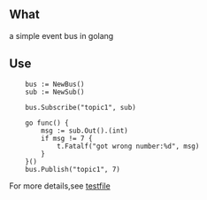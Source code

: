 ## What

a simple event bus in golang

## Use

```golang
	bus := NewBus()
	sub := NewSub()

	bus.Subscribe("topic1", sub)

	go func() {
		msg := sub.Out().(int)
		if msg != 7 {
			t.Fatalf("got wrong number:%d", msg)
		}
	}()
	bus.Publish("topic1", 7)
```
For more details,see [testfile](https://github.com/Jun10ng/goeventbus/blob/master/bus_test.go)
